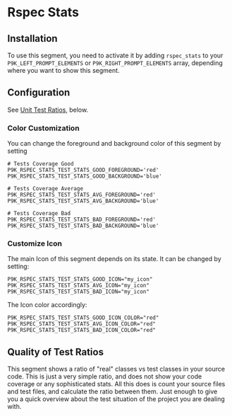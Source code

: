 # Rspec Stats

## Installation

To use this segment, you need to activate it by adding `rspec_stats` to your
`P9K_LEFT_PROMPT_ELEMENTS` or `P9K_RIGHT_PROMPT_ELEMENTS` array, depending
where you want to show this segment.

## Configuration

See [Unit Test Ratios](#unit-test-ratios), below.

### Color Customization

You can change the foreground and background color of this segment by setting
```
# Tests Coverage Good
P9K_RSPEC_STATS_TEST_STATS_GOOD_FOREGROUND='red'
P9K_RSPEC_STATS_TEST_STATS_GOOD_BACKGROUND='blue'

# Tests Coverage Average
P9K_RSPEC_STATS_TEST_STATS_AVG_FOREGROUND='red'
P9K_RSPEC_STATS_TEST_STATS_AVG_BACKGROUND='blue'

# Tests Coverage Bad
P9K_RSPEC_STATS_TEST_STATS_BAD_FOREGROUND='red'
P9K_RSPEC_STATS_TEST_STATS_BAD_BACKGROUND='blue'
```

### Customize Icon

The main Icon of this segment depends on its state.
It can be changed by setting:
```
P9K_RSPEC_STATS_TEST_STATS_GOOD_ICON="my_icon"
P9K_RSPEC_STATS_TEST_STATS_AVG_ICON="my_icon"
P9K_RSPEC_STATS_TEST_STATS_BAD_ICON="my_icon"
```

The Icon color accordingly:
```
P9K_RSPEC_STATS_TEST_STATS_GOOD_ICON_COLOR="red"
P9K_RSPEC_STATS_TEST_STATS_AVG_ICON_COLOR="red"
P9K_RSPEC_STATS_TEST_STATS_BAD_ICON_COLOR="red"
```

## Quality of Test Ratios

This segment shows a ratio of "real" classes vs test classes in your source
code. This is just a very simple ratio, and does not show your code coverage
or any sophisticated stats. All this does is count your source files and test
files, and calculate the ratio between them. Just enough to give you a quick
overview about the test situation of the project you are dealing with.